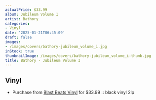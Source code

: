 ```yaml
---
actualPrice: $33.99
album: Jubileum Volume I
artist: Bathory
categories:
- Vinyl
date: '2025-01-21T06:45:09'
draft: false
images:
- /images/covers/bathory-jubileum_volume_i.jpg
inStock: true
thumbnailImage: /images/covers/bathory-jubileum_volume_i-thumb.jpg
title: Bathory - Jubileum Volume I
---
```


## Vinyl
* Purchase from [Blast Beats Vinyl](https://blastbeatsvinyl.com/products/bathory-jubileum-volume-i-dlp-black-vinyl-2lp-copy) for $33.99 :: black vinyl 2lp
